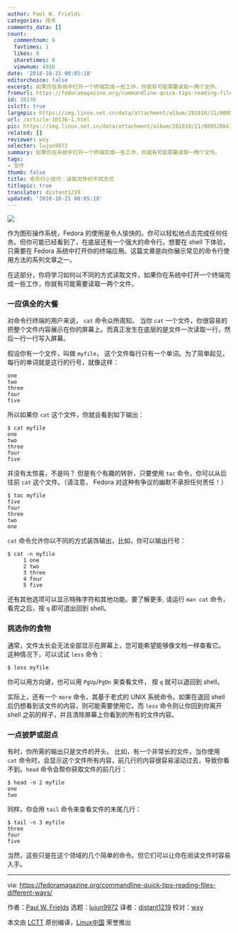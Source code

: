 ```yaml
---
author: Paul W. Frields
categories: 技术
comments_data: []
count:
  commentnum: 0
  favtimes: 1
  likes: 0
  sharetimes: 0
  viewnum: 4916
date: '2018-10-21 00:05:18'
editorchoice: false
excerpt: 如果你在系统中打开一个终端完成一些工作，你就有可能需要读取一两个文件。
fromurl: https://fedoramagazine.org/commandline-quick-tips-reading-files-different-ways/
id: 10136
islctt: true
largepic: https://img.linux.net.cn/data/attachment/album/201810/21/000526kk3y3iwphyhkocw4.jpg
url: /article-10136-1.html
pic: https://img.linux.net.cn/data/attachment/album/201810/21/000526kk3y3iwphyhkocw4.jpg.thumb.jpg
related: []
reviewer: wxy
selector: lujun9972
summary: 如果你在系统中打开一个终端完成一些工作，你就有可能需要读取一两个文件。
tags:
- 文件
thumb: false
title: 命令行小技巧：读取文件的不同方式
titlepic: true
translator: distant1219
updated: '2018-10-21 00:05:18'
---
```


![](/data/attachment/album/201810/21/000526kk3y3iwphyhkocw4.jpg)


作为图形操作系统，Fedora 的使用是令人愉快的。你可以轻松地点击完成任何任务。但你可能已经看到了，在底层还有一个强大的命令行。想要在 shell 下体验，只需要在 Fedora 系统中打开你的终端应用。这篇文章是向你展示常见的命令行使用方法的系列文章之一。


在这部分，你将学习如何以不同的方式读取文件，如果你在系统中打开一个终端完成一些工作，你就有可能需要读取一两个文件。


### 一应俱全的大餐


对命令行终端的用户来说， `cat` 命令众所周知。 当你 `cat` 一个文件，你很容易的把整个文件内容展示在你的屏幕上。而真正发生在底层的是文件一次读取一行，然后一行一行写入屏幕。


假设你有一个文件，叫做 `myfile`， 这个文件每行只有一个单词。为了简单起见，每行的单词就是这行的行号，就像这样：



```
one
two
three
four
five
```

所以如果你 `cat` 这个文件，你就会看到如下输出：



```
$ cat myfile
one
two
three
four
five
```

并没有太惊喜，不是吗？ 但是有个有趣的转折，只要使用 `tac` 命令，你可以从后往前 `cat` 这个文件。（请注意， Fedora 对这种有争议的幽默不承担任何责任！）



```
$ tac myfile
five
four
three
two
one
```

`cat` 命令允许你以不同的方式装饰输出，比如，你可以输出行号：



```
$ cat -n myfile
     1 one
     2 two
     3 three
     4 four
     5 five
```

还有其他选项可以显示特殊字符和其他功能。要了解更多, 请运行 `man cat` 命令， 看完之后，按 `q` 即可退出回到 shell。


### 挑选你的食物


通常，文件太长会无法全部显示在屏幕上，您可能希望能够像文档一样查看它。 这种情况下，可以试试 `less` 命令：



```
$ less myfile
```

你可以用方向键，也可以用 `PgUp`/`PgDn` 来查看文件， 按 `q` 就可以退回到 shell。


实际上，还有一个 `more` 命令，其基于老式的 UNIX 系统命令。如果在退回 shell 后仍想看到该文件的内容，则可能需要使用它。而 `less` 命令则让你回到你离开 shell 之前的样子，并且清除屏幕上你看到的所有的文件内容。


### 一点披萨或甜点


有时，你所需的输出只是文件的开头。 比如，有一个非常长的文件，当你使用 `cat` 命令时，会显示这个文件所有内容，前几行的内容很容易滚动过去，导致你看不到。`head` 命令会帮你获取文件的前几行：



```
$ head -n 2 myfile
one
two
```

同样，你会用 `tail` 命令来查看文件的末尾几行：



```
$ tail -n 3 myfile
three
four
five
```

当然，这些只是在这个领域的几个简单的命令。但它们可以让你在阅读文件时容易入手。




---


via: <https://fedoramagazine.org/commandline-quick-tips-reading-files-different-ways/>


作者：[Paul W. Frields](https://fedoramagazine.org/author/pfrields/) 选题：[lujun9972](https://github.com/lujun9972) 译者：[distant1219](https://github.com/distant1219) 校对：[wxy](https://github.com/wxy)


本文由 [LCTT](https://github.com/LCTT/TranslateProject) 原创编译，[Linux中国](https://linux.cn/) 荣誉推出